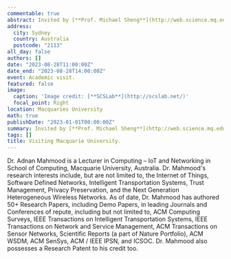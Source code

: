 ```yaml
---
commentable: true
abstract: Invited by [**Prof. Michael Sheng**](http://web.science.mq.edu.au/~qsheng/) and [**Dr. Adnan Mahmood**](https://researchers.mq.edu.au/en/persons/adnan-mahmood), I visited Macquarie University. During the visit, I discussed academic matters with the Dr. Adnan and toured the beautiful campus.
address:
  city: Sydney
  country: Australia
  postcode: "2113"
all_day: false
authors: []
date: "2023-08-28T11:00:00Z"
date_end: "2023-08-28T14:00:00Z"
event: Academic visit.
featured: false
image:
  caption: 'Image credit: [**SCSLab**](http://scslab.net/)'
  focal_point: Right
location: Macquaries University
math: true
publishDate: "2023-01-01T00:00:00Z"
summary: Invited by [**Prof. Michael Sheng**](http://web.science.mq.edu.au/~qsheng/) and [**Dr. Adnan Mahmood**](https://researchers.mq.edu.au/en/persons/adnan-mahmood), I visited Macquarie University. During the visit, I discussed academic matters with Dr. Adnan and toured the beautiful campus.
tags: []
title: Visiting Macquarie University.
---
```

Dr. Adnan Mahmood is a Lecturer in Computing – IoT and Networking in School of Computing, Macquarie University, Australia. Dr. Mahmood's research interests include, but are not limited to, the Internet of Things, Software Defined Networks, Intelligent Transportation Systems, Trust Management, Privacy Preservation, and the Next Generation Heterogeneous Wireless Networks. As of date, Dr. Mahmood has authored 50+ Research Papers, including Demo Papers, in leading Journals and Conferences of repute, including but not limited to, ACM Computing Surveys, IEEE Transactions on Intelligent Transportation Systems, IEEE Transactions on Network and Service Management, ACM Transactions on Sensor Networks, Scientific Reports (a part of Nature Portfolio), ACM WSDM, ACM SenSys, ACM / IEEE IPSN, and ICSOC. Dr. Mahmood also possesses a Research Patent to his credit too.
